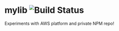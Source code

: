 # mylib ![Build Status](https://codebuild.us-west-1.amazonaws.com/badges?uuid=eyJlbmNyeXB0ZWREYXRhIjoiWFhMUVMrZUtCUEFDODFzbWg3REhwUjlHcGtEd3dHbjcrb003UVNueVdNYVVPN1JUZzlRTmN3UURZT3dNS0d6Z1M3VWcydk5OOEJHNk54enVZaW8ybGZzPSIsIml2UGFyYW1ldGVyU3BlYyI6InJVZitsb3BJU1RxOWU5eC8iLCJtYXRlcmlhbFNldFNlcmlhbCI6MX0%3D&branch=master)

Experiments with AWS platform and private NPM repo!
